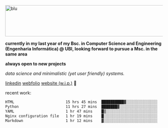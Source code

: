 
<img width="1415" height="100" alt="blu" src="https://github.com/rdsilva01/rdsilva01/assets/101207588/deb060e5-d035-4f09-b511-e3f50605b207">

**currently in my last year of my Bsc. in Computer Science and Engineering (Engenharia Informática) @ UBI, looking forward to pursue a Msc. in the same area**

**always open to new projects**

*data science and minimalistic (yet user friendly) systems.*

[linkedin](https://www.linkedin.com/in/rodrigo-silva-455b291bb/)
[webfolio](https://rdsilva01.github.io/portfolio-resume)
[website (w.i.p.)](https://rdsilva01.github.io/) 🏁

<!-- ![](https://komarev.com/ghpvc/?username=rdsilva01) -->

recent work:
<!--START_SECTION:waka-->

```txt
HTML                       15 hrs 45 mins  ██████████▓░░░░░░░░░░░░░░   42.03 %
Python                     11 hrs 27 mins  ███████▓░░░░░░░░░░░░░░░░░   30.56 %
YAML                       1 hr 47 mins    █▒░░░░░░░░░░░░░░░░░░░░░░░   04.77 %
Nginx configuration file   1 hr 19 mins    █░░░░░░░░░░░░░░░░░░░░░░░░   03.53 %
Markdown                   1 hr 12 mins    ▓░░░░░░░░░░░░░░░░░░░░░░░░   03.23 %
```

<!--END_SECTION:waka-->

